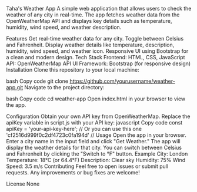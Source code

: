 Taha's Weather App
A simple web application that allows users to check the weather of any city in real-time. The app fetches weather data from the OpenWeatherMap API and displays key details such as temperature, humidity, wind speed, and weather description.

Features
Get real-time weather data for any city.
Toggle between Celsius and Fahrenheit.
Display weather details like temperature, description, humidity, wind speed, and weather icon.
Responsive UI using Bootstrap for a clean and modern design.
Tech Stack
Frontend: HTML, CSS, JavaScript
API: OpenWeatherMap API
UI Framework: Bootstrap (for responsive design)
Installation
Clone this repository to your local machine:

bash
Copy code
git clone https://github.com/yourusername/weather-app.git
Navigate to the project directory:

bash
Copy code
cd weather-app
Open index.html in your browser to view the app.

Configuration
Obtain your own API key from OpenWeatherMap.
Replace the apiKey variable in script.js with your API key:
javascript
Copy code
const apiKey = 'your-api-key-here'; // Or you can use this one 'cf2516d999f0c2df4723c0fa194d' //
Usage
Open the app in your browser.
Enter a city name in the input field and click "Get Weather."
The app will display the weather details for that city.
You can switch between Celsius and Fahrenheit by clicking the "Switch to °F" button.
Example
City: London
Temperature: 18°C (or 64.4°F)
Description: Clear sky
Humidity: 75%
Wind Speed: 3.5 m/s
Contributing
Feel free to open issues or submit pull requests. Any improvements or bug fixes are welcome!

License
None
